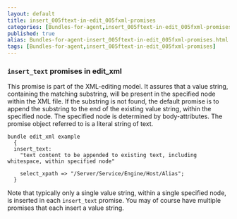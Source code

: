 ```yaml
---
layout: default
title: insert_005ftext-in-edit_005fxml-promises
categories: [Bundles-for-agent,insert_005ftext-in-edit_005fxml-promises]
published: true
alias: Bundles-for-agent-insert_005ftext-in-edit_005fxml-promises.html
tags: [Bundles-for-agent,insert_005ftext-in-edit_005fxml-promises]
---
```


### `insert_text` promises in edit\_xml

  

This promise is part of the XML-editing model. It assures that a value
string, containing the matching substring, will be present in the
specified node within the XML file. If the substring is not found, the
default promise is to append the substring to the end of the existing
value string, within the specified node. The specified node is
determined by body-attributes. The promise object referred to is a
literal string of text.

  

```cf3
bundle edit_xml example
  {
  insert_text:
    "text content to be appended to existing text, including whitespace, within specified node"

    select_xpath => "/Server/Service/Engine/Host/Alias";
  }
```

  

Note that typically only a single value string, within a single
specified node, is inserted in each `insert_text` promise. You may of
course have multiple promises that each insert a value string.
